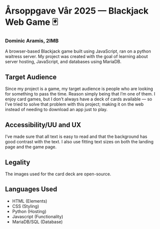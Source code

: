 # Årsoppgave Vår 2025 — Blackjack Web Game 🃏
### Dominic Aramis, 2IMB

A browser-based Blackjack game built using JavaScript, ran on a python waitress server.
My project was created with the goal of learning about server hosting, JavaScript, and databases using MariaDB.

## Target Audience
Since my project is a game, my target audience is people who are looking for something to pass the time. Reason simply being that I’m one of them. I enjoy card games, but I don’t always have a deck of cards available — so I’ve tried to solve that problem with this project; making it on the web instead of needing to download an app just to play.

## Accessibility/UU and UX
I’ve made sure that all text is easy to read and that the background has good contrast with the text. I also use fitting text sizes on both the landing page and the game page.

## Legality
The images used for the card deck are open-source.

## Languages Used
- HTML (Elements)
- CSS (Styling)
- Python (Hosting)
- Javascript (Functionality)
- MariaDB/SQL (Database)
